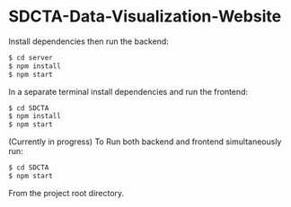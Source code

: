 # SDCTA-Data-Visualization-Website
Install dependencies then run the backend:
```bash
$ cd server
$ npm install
$ npm start
```

In a separate terminal install dependencies and run the frontend:
```bash
$ cd SDCTA
$ npm install
$ npm start
```

(Currently in progress)
To Run both backend and frontend simultaneously run:

```bash
$ cd SDCTA
$ npm start
```
From the project root directory.
